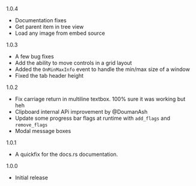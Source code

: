 1.0.4

* Documentation fixes
* Get parent item in tree view
* Load any image from embed source

1.0.3

* A few bug fixes
* Add the ability to move controls in a grid layout
* Added the `OnMinMaxInfo` event to handle the min/max size of a window
* Fixed the tab header height

1.0.2

* Fix carriage return in multiline textbox. 100% sure it was working but heh
* Clipboard internal APi improvement by @DoumanAsh
* Update some progress bar flags at runtime with `add_flags` and `remove_flags` 
* Modal message boxes

1.0.1

* A quickfix for the docs.rs documentation.

1.0.0

* Initial release